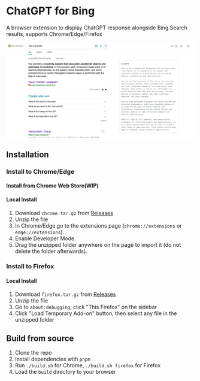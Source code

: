 # ChatGPT for Bing

A browser extension to display ChatGPT response alongside Bing Search results, supports Chrome/Edge/Firefox

![Screenshot](screenshot.png?raw=true)

## Installation

### Install to Chrome/Edge

#### Install from Chrome Web Store(WIP)

#### Local Install

1. Download `chrome.tar.gz` from [Releases](https://github.com/happy-share-forever/chat-gpt-bing-extension/releases)
2. Unzip the file
3. In Chrome/Edge go to the extensions page (`chrome://extensions` or `edge://extensions`).
4. Enable Developer Mode.
5. Drag the unzipped folder anywhere on the page to import it (do not delete the folder afterwards).

### Install to Firefox

#### Local Install

1. Download `firefox.tar.gz` from [Releases](https://github.com/happy-share-forever/chat-gpt-bing-extension/releases)
2. Unzip the file
3. Go to `about:debugging`, click "This Firefox" on the sidebar
4. Click "Load Temporary Add-on" button, then select any file in the unzipped folder

## Build from source

1. Clone the repo
2. Install dependencies with `pnpm`
3. Run `./build.sh` for Chrome, `./build.sh firefox` for Firefox
4. Load the `build` directory to your browser
